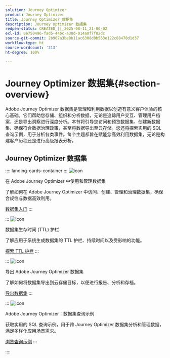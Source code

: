 ```yaml
---
solution: Journey Optimizer
product: Journey Optimizer
title: Journey Optimizer 数据集
description: Journey Optimizer 数据集
redpen-status: CREATED_||_2025-08-11_21-06-02
exl-id: 0e750496-fad5-44bc-a38d-014a0f7f82dc
source-git-commit: 2b907a3be8b11ac6308d0b563e122c88478d1d37
workflow-type: ht
source-wordcount: '213'
ht-degree: 100%

---
```


# Journey Optimizer 数据集{#section-overview}

Adobe Journey Optimizer 数据集是管理和利用数据以创造有意义客户体验的核心基础。它们帮助您存储、组织和分析数据，无论是追踪用户交互、管理用户档案，还是导出洞察进行深度分析。本节将引导您访问和预览数据集、创建新数据集、确保符合数据治理政策，甚至将数据导出至云存储。您还将探索实用的 SQL 查询示例，用于分析各类事件。每个主题都旨在赋能您高效利用数据集，无论是构建客户历程还是进行高级报表分析。

## Journey Optimizer 数据集

:::: landing-cards-container
:::
![icon](https://cdn.experienceleague.adobe.com/icons/circle-play.svg?lang=zh-Hans)

在 Adobe Journey Optimizer 中使用和管理数据集

了解如何在 Adobe Journey Optimizer 中访问、创建、管理和治理数据集，确保合规性与数据高效利用。

[数据集入门](../using/data/get-started-datasets.md)
:::

:::
![icon](https://cdn.experienceleague.adobe.com/icons/shield-halved.svg?lang=zh-Hans)

数据集生存时间 (TTL) 护栏

了解应用于系统生成数据集的 TTL 护栏、持续时间以及受影响的功能。

[探索 TTL 护栏](../using/data/datasets-ttl.md)
:::

:::
![icon](https://cdn.experienceleague.adobe.com/icons/list-check.svg?lang=zh-Hans)

导出 Adobe Journey Optimizer 数据集

了解如何将数据集导出到云存储目标，以便进行报告、分析和存档。

[导出数据集](../using/data/export-datasets.md)
:::

:::
![icon](https://cdn.experienceleague.adobe.com/icons/code-branch.svg?lang=zh-Hans)

Adobe Journey Optimizer：数据集查询示例

获取实用的 SQL 查询示例，用于跨 Journey Optimizer 数据集分析和管理数据，满足多样化应用场景需求。

[浏览查询示例](../using/data/datasets-query-examples.md)
:::

::::
